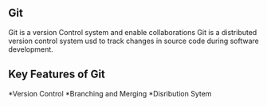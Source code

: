 ## Git
Git is a version Control system and enable collaborations
Git is a distributed version control system usd to track changes in source code during software development.
## Key Features of Git
*Version Control
*Branching and Merging
*Disribution Sytem